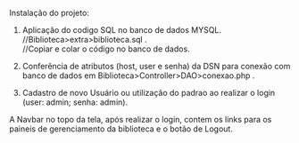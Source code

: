 Instalação do projeto: 

1) Aplicação do codigo SQL no banco de dados MYSQL.<br/>
//Biblioteca>extra>biblioteca.sql .<br>
//Copiar e colar o código no banco de dados.

2) Conferência de atributos (host, user e senha) da DSN para conexão com banco de dados em Biblioteca>Controller>DAO>conexao.php .

3) Cadastro de novo Usuário ou utilização do padrao ao realizar o login (user: admin; senha: admin).

A Navbar no topo da tela, após realizar o login, contem os links para os paineis de gerenciamento da biblioteca e o botão de Logout.
